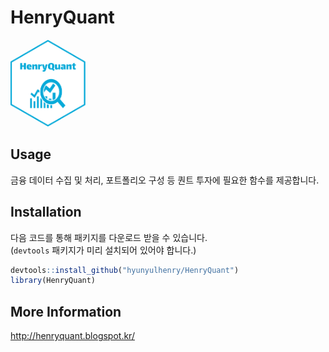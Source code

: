 
<!-- README.md is generated from README.Rmd. Please edit that file -->

# HenryQuant

<img src="data/package_symbol.png" width="120" />

## Usage

금융 데이터 수집 및 처리, 포트폴리오 구성 등 퀀트 투자에 필요한 함수를 제공합니다.

## Installation

다음 코드를 통해 패키지를 다운로드 받을 수 있습니다. <br> (`devtools` 패키지가 미리 설치되어 있어야 합니다.)

``` r
devtools::install_github("hyunyulhenry/HenryQuant")
library(HenryQuant)
```

## More Information

<http://henryquant.blogspot.kr/>
